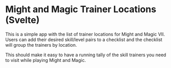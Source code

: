# Might and Magic Trainer Locations (Svelte)

This is a simple app with the list of trainer locations for Might and Magic VII. Users can add their desired skill/level pairs to a checklist and the checklist will group the trainers by location.

This should make it easy to have a running tally of the skill trainers you need to visit while playing Might and Magic.